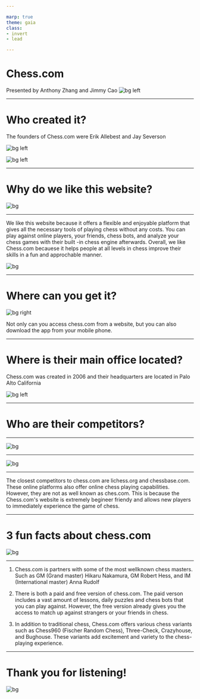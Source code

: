 ```yaml
---

marp: true
theme: gaia
class: 
- invert
- lead

---
```


# Chess.com
Presented by Anthony Zhang and Jimmy Cao
![bg left](https://play-lh.googleusercontent.com/a7R5nyeaX8lIEWdBOxjlvbyq9LcFwh3XMvNtBPEKR3LPGgdvgGrec4sJwn8tUaaSkw)

---

# Who created it?

The founders of Chess.com were Erik Allebest and Jay Severson

![bg left](https://media.licdn.com/dms/image/D5603AQGoy2IC3ds1RQ/profile-displayphoto-shrink_800_800/0/1694801764948?e=2147483647&v=beta&t=21D8CPVuLEsyLZkGVZqtI2L9_X5kVsbQ-oX_71DazP8)

![bg left](https://pbs.twimg.com/profile_images/1649095046397038592/7Fk-MdlV_400x400.jpg)

---

# Why do we like this website?

![bg](https://images.chesscomfiles.com/uploads/v1/images_users/tiny_mce/PedroPinhata/phpJfHzcl.png)

---

We like this website because it offers a flexible and enjoyable platform that gives all the necessary tools of playing chess without any costs. You can play against online players, your friends, chess bots, and analyze your chess games with their built -in chess engine afterwards. Overall, we like Chess.com becauese it helps people at all levels in chess improve their skills in a fun and approchable manner. 

![bg](https://images.chesscomfiles.com/uploads/v1/images_users/tiny_mce/PedroPinhata/phpJfHzcl.png)

---
# Where can you get it?

![bg right](https://images.chesscomfiles.com/uploads/v1/images_users/tiny_mce/PedroPinhata/phpYfkMTe.png)

Not only can you access chess.com from a website, but you can also download the app from your mobile phone.

---

# Where is their main office located?

Chess.com was created in 2006 and their headquarters are located in Palo Alto California

![bg left](image.png)

---

# Who are their competitors?



---

![bg](https://en.chessbase.com/portals/all/_for_legal_reasons.jpg)

---
![bg](https://i.ytimg.com/vi/wRcjxuVk6Gk/maxresdefault.jpg)

---
The closest competitors to chess.com are lichess.org and chessbase.com. These online platforms also offer online chess playing capabilities. However, they are not as well known as ches.com. This is because the Chess.com's website is extremely begineer friendy and allows new players to immediately experience the game of chess. 

---

# 3 fun facts about chess.com

![bg](https://images.chesscomfiles.com/uploads/v1/images_users/tiny_mce/PedroPinhata/phpVmOHiw.png)

---

1. Chess.com is partners with some of the most wellknown chess masters. Such as GM (Grand master) Hikaru Nakamura, GM Robert Hess, and IM (International master) Anna Rudolf

2. There is both a paid and free version of chess.com. The paid verson includes a vast amount of lessons, daily puzzles and chess bots that you can play against. However, the free version already gives you the access to match up against strangers or your friends in chess. 
3. In addition to traditional chess, Chess.com offers various chess variants such as Chess960 (Fischer Random Chess), Three-Check, Crazyhouse, and Bughouse. These variants add excitement and variety to the chess-playing experience.
---

# Thank you for listening!

![bg](https://images.chesscomfiles.com/uploads/v1/images_users/tiny_mce/PedroPinhata/php6wV0bn.png)




